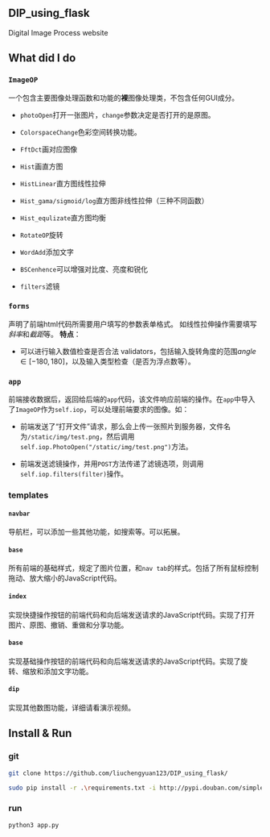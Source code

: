 ## DIP_using_flask

Digital Image Process website

## What did I do

### `ImageOP`

一个包含主要图像处理函数和功能的**裸**图像处理类，不包含任何GUI成分。

- `photoOpen`打开一张图片，`change`参数决定是否打开的是原图。

- `ColorspaceChange`色彩空间转换功能。

- `FftDct`画对应图像

- `Hist`画直方图

- `HistLinear`直方图线性拉伸

- `Hist_gama/sigmoid/log`直方图非线性拉伸（三种不同函数）

- `Hist_equlizate`直方图均衡

- `RotateOP`旋转

- `WordAdd`添加文字

- `BSCenhence`可以增强对比度、亮度和锐化

- `filters`滤镜

### `forms`

声明了前端html代码所需要用户填写的参数表单格式。
如线性拉伸操作需要填写*斜率*和*截距*等。
**特点**：
- 可以进行输入数值检查是否合法 validators，包括输入旋转角度的范围$angle \in [-180, 180]$，以及输入类型检查（是否为浮点数等）。

### `app`

前端接收数据后，返回给后端的`app`代码，该文件响应前端的操作。在`app`中导入了`ImageOP`作为`self.iop`，可以处理前端要求的图像。如：

- 前端发送了“打开文件”请求，那么会上传一张照片到服务器，文件名为`/static/img/test.png`，然后调用`self.iop.PhotoOpen("/static/img/test.png")`方法。

- 前端发送滤镜操作，并用`POST`方法传递了滤镜选项，则调用`self.iop.filters(filter)`操作。

### templates

#### `navbar`

导航栏，可以添加一些其他功能，如搜索等。可以拓展。

#### `base`

所有前端的基础样式，规定了图片位置，和`nav tab`的样式。包括了所有鼠标控制拖动、放大缩小的JavaScript代码。

#### `index`

实现快捷操作按钮的前端代码和向后端发送请求的JavaScript代码。实现了打开图片、原图、撤销、重做和分享功能。

#### `base`

实现基础操作按钮的前端代码和向后端发送请求的JavaScript代码。实现了旋转、缩放和添加文字功能。

#### `dip`

实现其他数图功能，详细请看演示视频。


## Install & Run

### git
```bash
git clone https://github.com/liuchengyuan123/DIP_using_flask/

sudo pip install -r .\requirements.txt -i http://pypi.douban.com/simple/ --trusted-host pypi.douban.com
```

### run
```bash
python3 app.py
```
